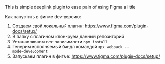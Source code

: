 This is simple deeplink plugin to ease pain of using Figma a little

Как запустить в фигме dev-версию:
1. Создаем свой локальный плагин: https://www.figma.com/plugin-docs/setup/
2. В папку с плагином клонируем данный репозиторий
3. Устанавливаем все зависимости `npm install`
3. Генерим исполняемый бандл командой `npx webpack --mode=development`
4. Запускаем плагин в фигме: https://www.figma.com/plugin-docs/setup/